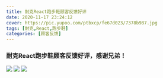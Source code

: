 ```yaml
---
title: 耐克React跑步鞋顾客反馈好评
date: 2020-11-17 23:24:12
cover: https://pic.yupoo.com/ptbxcp/fe67d023/7378b987.jpg
tags: [耐克,React,跑步鞋]
categories: [顾客反馈]
---
```


###  耐克React跑步鞋顾客反馈好评，感谢兄弟！
![](https://pic.yupoo.com/ptbxcp/cc27b80c/f98baa64.jpg)
![](https://pic.yupoo.com/ptbxcp/fe67d023/7378b987.jpg)
![](https://pic.yupoo.com/ptbxcp/a24deb97/66653637.jpg)
